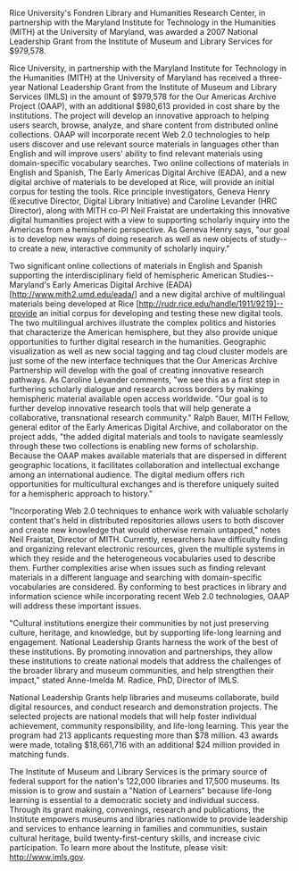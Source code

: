 Rice University's Fondren Library and Humanities Research Center, in partnership with the Maryland Institute for Technology in the Humanities (MITH) at the University of Maryland, was awarded a 2007 National Leadership Grant from the Institute of Museum and Library Services for \$979,578.

Rice University, in partnership with the Maryland Institute for Technology in the Humanities (MITH) at the University of Maryland has received a three-year National Leadership Grant from the Institute of Museum and Library Services (IMLS) in the amount of $979,578 for the Our Americas Archive Project (OAAP), with an additional $980,613 provided in cost share by the institutions. The project will develop an innovative approach to helping users search, browse, analyze, and share content from distributed online collections. OAAP will incorporate recent Web 2.0 technologies to help users discover and use relevant source materials in languages other than English and will improve users' ability to find relevant materials using domain-specific vocabulary searches. Two online collections of materials in English and Spanish, The Early Americas Digital Archive (EADA), and a new digital archive of materials to be developed at Rice, will provide an initial corpus for testing the tools. Rice principle investigators, Geneva Henry (Executive Director, Digital Library Initiative) and Caroline Levander (HRC Director), along with MITH co-PI Neil Fraistat are undertaking this innovative digital humanities project with a view to supporting scholarly inquiry into the Americas from a hemispheric perspective. As Geneva Henry says, "our goal is to develop new ways of doing research as well as new objects of study--to create a new, interactive community of scholarly inquiry."

Two significant online collections of materials in English and Spanish supporting the interdisciplinary field of hemispheric American Studies--Maryland's Early Americas Digital Archive (EADA) \[http://www.mith2.umd.edu/eada/] and a new digital archive of multilingual materials being developed at Rice \[http://rudr.rice.edu/handle/1911/9219]--provide an initial corpus for developing and testing these new digital tools. The two multilingual archives illustrate the complex politics and histories that characterize the American hemisphere, but they also provide unique opportunities to further digital research in the humanities. Geographic visualization as well as new social tagging and tag cloud cluster models are just some of the new interface techniques that the Our Americas Archive Partnership will develop with the goal of creating innovative research pathways. As Caroline Levander comments, "we see this as a first step in furthering scholarly dialogue and research across borders by making hemispheric material available open access worldwide. "Our goal is to further develop innovative research tools that will help generate a collaborative, transnational research community." Ralph Bauer, MITH Fellow, general editor of the Early Americas Digital Archive, and collaborator on the project adds, "the added digital materials and tools to navigate seamlessly through these two collections is enabling new forms of scholarship. Because the OAAP makes available materials that are dispersed in different geographic locations, it facilitates collaboration and intellectual exchange among an international audience. The digital medium offers rich opportunities for multicultural exchanges and is therefore uniquely suited for a hemispheric approach to history."

"Incorporating Web 2.0 techniques to enhance work with valuable scholarly content that's held in distributed repositories allows users to both discover and create new knowledge that would otherwise remain untapped," notes Neil Fraistat, Director of MITH. Currently, researchers have difficulty finding and organizing relevant electronic resources, given the multiple systems in which they reside and the heterogeneous vocabularies used to describe them. Further complexities arise when issues such as finding relevant materials in a different language and searching with domain-specific vocabularies are considered. By conforming to best practices in library and information science while incorporating recent Web 2.0 technologies, OAAP will address these important issues.

"Cultural institutions energize their communities by not just preserving culture, heritage, and knowledge, but by supporting life-long learning and engagement. National Leadership Grants harness the work of the best of these institutions. By promoting innovation and partnerships, they allow these institutions to create national models that address the challenges of the broader library and museum communities, and help strengthen their impact," stated Anne-Imelda M. Radice, PhD, Director of IMLS.

National Leadership Grants help libraries and museums collaborate, build digital resources, and conduct research and demonstration projects. The selected projects are national models that will help foster individual achievement, community responsibility, and life-long learning. This year the program had 213 applicants requesting more than $78 million. 43 awards were made, totaling $18,661,716 with an additional \$24 million provided in matching funds.

The Institute of Museum and Library Services is the primary source of federal support for the nation's 122,000 libraries and 17,500 museums. Its mission is to grow and sustain a "Nation of Learners" because life-long learning is essential to a democratic society and individual success. Through its grant making, convenings, research and publications, the Institute empowers museums and libraries nationwide to provide leadership and services to enhance learning in families and communities, sustain cultural heritage, build twenty-first-century skills, and increase civic participation. To learn more about the Institute, please visit: http://www.imls.gov.